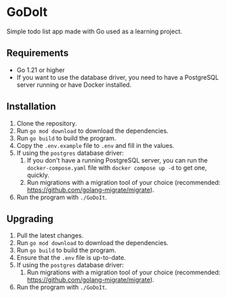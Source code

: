 # GoDoIt

Simple todo list app made with Go used as a learning project.

## Requirements

- Go 1.21 or higher
- If you want to use the database driver, you need to have a PostgreSQL server running or have Docker installed.

## Installation

1. Clone the repository.
2. Run `go mod download` to download the dependencies.
3. Run `go build` to build the program.
4. Copy the `.env.example` file to `.env` and fill in the values.
5. If using the `postgres` database driver:
   1. If you don't have a running PostgreSQL server, you can run the `docker-compose.yaml` file with `docker compose up -d` to get one, quickly.
   2. Run migrations with a migration tool of your choice (recommended: https://github.com/golang-migrate/migrate).
6. Run the program with `./GoDoIt`.

## Upgrading

1. Pull the latest changes.
2. Run `go mod download` to download the dependencies.
3. Run `go build` to build the program.
4. Ensure that the `.env` file is up-to-date.
5. If using the `postgres` database driver:
   1. Run migrations with a migration tool of your choice (recommended: https://github.com/golang-migrate/migrate).
6. Run the program with `./GoDoIt`.
